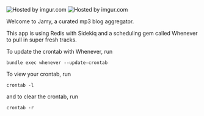 <img src="http://i.imgur.com/H1gGX6w.png" title="Hosted by imgur.com" />
<img src="http://i.imgur.com/CbikJVX.png" title="Hosted by imgur.com" />

Welcome to Jamy, a curated mp3 blog aggregator.  

This app is using Redis with Sidekiq and a scheduling gem called Whenever to pull in super fresh tracks.  

To update the crontab with Whenever, run

```
bundle exec whenever --update-crontab
```

To view your crontab, run

```
crontab -l
```

and to clear the crontab, run
```
crontab -r
```





